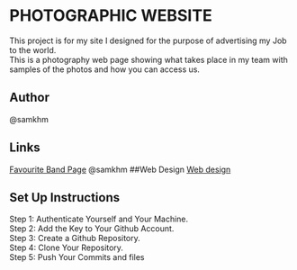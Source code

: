 # PHOTOGRAPHIC WEBSITE
This project is for my site I designed for the purpose of advertising my Job to the world.<br> This is a photography web page showing what takes place in my team with samples of the photos and how you can access us.
## Author
@samkhm

## Links
[Favourite Band Page](https://github.com/samkhm/Photography_project.git)
@samkhm
##Web Design
[Web design](https://lh3.googleusercontent.com/pw/AIL4fc8B5aWEx6rrtH8JFVjMv0eXQA9SGe_QCCj76a2QY0w-ZyLQiRaagxt4ysiT_NX9O9UpzbFnqlvslBvNhaLc5O8MRdzFXlbg_oPADeJC1rCU0Y7xdrJmxaMM1kXsM18jLTY-6g0HH9NPL8i4csKAG-GoKWzo4GHaXOKLCOsLF9av-a9F9V1Fnb7m96I9WLpf424LtwtVim27t_dF2KvPsFWn2-Nz-5Dg73HWKs1KBAQxdNq-YK7flFS3Q-pk9hXut9x9aXZDtNp8gPzRIbQvMunqQUFKAHhqhrPl6abb_jxsk6vhLR7RAwLG6cK-LiLgAv1s52wb5symSRSsfzE8xjn0jf1ZolfREpH3qWAkYzpHkFsbqfo9iLsIyvUKbn4TLuJ4-AAA0iV5WjS3K36c2FnJaetAHrsABFDGiZQnYLiMci2Abx7yfm2xAAqwQxZpCM6SGg62c8uQ0WlHo-D5S91mkZf8TN9pz0zgvfMK_Fxb9GsvXoAnPaGouz5CT932mB7GDdHnLFs2YFEtRXSvugukDh-2ZRzDORUBWEUaWRk-3NvuYXucBeIuj5iRZsf8jRFyj9aUe1qrOtyCNHDe9Dtxa5MgrIIYGjCF8ocBxkOfGjlZCHgcScjQnxmOtZnc4bWdsALlioEqNguEo8ubBb-pZISW_jEU2ohyqfzrAAycIJMgLxqwCPEdcgDo4kJHj3m95dZlt3Ko7_hGlErpNqgY9hPsNZrM2yguxlzMkSkTVvf0hvKP0wIWIGoA8VxY33gPGgu3RXJ5SN0Lir8JlxcoJDxtqrmJfaCtLPOjpI7lG8I7X5sLcFrTaDF1BINepzX3cHgfFGy_yn1MCJc5rpVmz4ChqxlORPaYG0fVYO8ZY-oBC5mGrQV50SBYoFxzsjeAkZwoq8qwHw7T4XuJ-Pzp=w460-h651-s-no?authuser=0)
## Set Up Instructions
Step 1: Authenticate Yourself and Your Machine.<br>
Step 2: Add the Key to Your Github Account. <br>
Step 3: Create a Github Repository. <br>
Step 4: Clone Your Repository. <br>
Step 5: Push Your Commits and files
